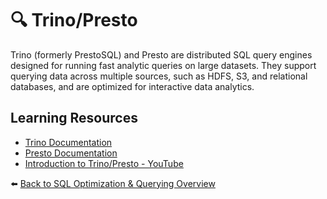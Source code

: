 # 🔍 Trino/Presto

Trino (formerly PrestoSQL) and Presto are distributed SQL query engines designed for running fast analytic queries on large datasets. They support querying data across multiple sources, such as HDFS, S3, and relational databases, and are optimized for interactive data analytics.

## Learning Resources
- [Trino Documentation](https://trino.io/docs/current/)
- [Presto Documentation](https://prestodb.io/docs/current/)
- [Introduction to Trino/Presto - YouTube](https://www.youtube.com/watch?v=jUGBbmoqAKM&list=PLXWElJf_W1Ezvw7Tm9jDGY5-wvYNP6t2j&index=13)

⬅️ [Back to SQL Optimization & Querying Overview](../../README.md#-sql-optimization--querying)

